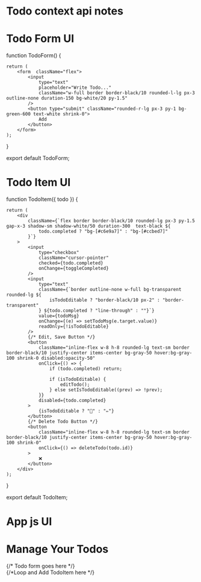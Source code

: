 # Todo context api notes

# Todo Form UI

function TodoForm() {
    

    return (
        <form  className="flex">
            <input
                type="text"
                placeholder="Write Todo..."
                className="w-full border border-black/10 rounded-l-lg px-3 outline-none duration-150 bg-white/20 py-1.5"
            />
            <button type="submit" className="rounded-r-lg px-3 py-1 bg-green-600 text-white shrink-0">
                Add
            </button>
        </form>
    );
}

export default TodoForm;

# Todo Item UI

function TodoItem({ todo }) {
    

    return (
        <div
            className={`flex border border-black/10 rounded-lg px-3 py-1.5 gap-x-3 shadow-sm shadow-white/50 duration-300  text-black ${
                todo.completed ? "bg-[#c6e9a7]" : "bg-[#ccbed7]"
            }`}
        >
            <input
                type="checkbox"
                className="cursor-pointer"
                checked={todo.completed}
                onChange={toggleCompleted}
            />
            <input
                type="text"
                className={`border outline-none w-full bg-transparent rounded-lg ${
                    isTodoEditable ? "border-black/10 px-2" : "border-transparent"
                } ${todo.completed ? "line-through" : ""}`}
                value={todoMsg}
                onChange={(e) => setTodoMsg(e.target.value)}
                readOnly={!isTodoEditable}
            />
            {/* Edit, Save Button */}
            <button
                className="inline-flex w-8 h-8 rounded-lg text-sm border border-black/10 justify-center items-center bg-gray-50 hover:bg-gray-100 shrink-0 disabled:opacity-50"
                onClick={() => {
                    if (todo.completed) return;

                    if (isTodoEditable) {
                        editTodo();
                    } else setIsTodoEditable((prev) => !prev);
                }}
                disabled={todo.completed}
            >
                {isTodoEditable ? "📁" : "✏️"}
            </button>
            {/* Delete Todo Button */}
            <button
                className="inline-flex w-8 h-8 rounded-lg text-sm border border-black/10 justify-center items-center bg-gray-50 hover:bg-gray-100 shrink-0"
                onClick={() => deleteTodo(todo.id)}
            >
                ❌
            </button>
        </div>
    );
}

export default TodoItem;

# App js UI

<div className="bg-[#172842] min-h-screen py-8">
                <div className="w-full max-w-2xl mx-auto shadow-md rounded-lg px-4 py-3 text-white">
                    <h1 className="text-2xl font-bold text-center mb-8 mt-2">Manage Your Todos</h1>
                    <div className="mb-4">
                        {/* Todo form goes here */} 
                    </div>
                    <div className="flex flex-wrap gap-y-3">
                        {/*Loop and Add TodoItem here */}
                    </div>
                </div>
            </div>